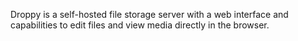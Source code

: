 Droppy is a self-hosted file storage server with a web interface and capabilities to edit files and view media directly in the browser.
